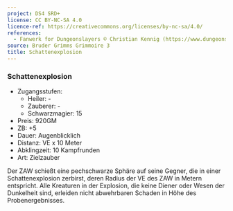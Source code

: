```yaml
---
project: DS4 SRD+
license: CC BY-NC-SA 4.0
licence-ref: https://creativecommons.org/licenses/by-nc-sa/4.0/
references: 
  - Fanwerk for Dungeonslayers © Christian Kennig (https://www.dungeonslayers.net/)
source: Bruder Grimms Grimmoire 3
title: Schattenexplosion
---
```


### Schattenexplosion

- Zugangsstufen:
  - Heiler: -
  - Zauberer: -
  - Schwarzmagier: 15
- Preis: 920GM
- ZB: +5
- Dauer: Augenblicklich
- Distanz: VE x 10 Meter
- Abklingzeit: 10 Kampfrunden
- Art: Zielzauber

Der ZAW schießt eine pechschwarze Sphäre auf seine Gegner, die in einer Schattenexplosion zerbirst, deren Radius der VE des ZAW in Metern entspricht. Alle Kreaturen in der Explosion, die keine Diener oder Wesen der Dunkelheit sind, erleiden nicht abwehrbaren Schaden in Höhe des Probenergebnisses.

